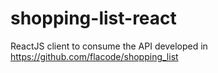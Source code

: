 # shopping-list-react
ReactJS client to consume the API developed in https://github.com/flacode/shopping_list

